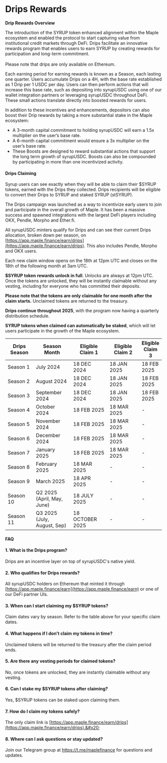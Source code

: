 # Drips Rewards

**Drip Rewards Overview**

The introduction of the SYRUP token enhanced alignment within the Maple ecosystem and enabled the protocol to start capturing value from institutional credit markets through DeFi.  Drips facilitate an innovative rewards program that enables users to earn SYRUP by creating rewards for participation and long-term commitment.\
\
Please note that drips are only available on Ethereum.&#x20;

Each earning period for earning rewards is known as a Season, each lasting one quarter. Users accumulate Drips on a 4H, with the base rate established as 1 Drip per 1 USDC per day. Users can then perform actions that will increase this base rate, such as depositing into syrupUSDC using one of our wallet integration partners or leveraging syrupUSDC throughout DeFi. These small actions translate directly into boosted rewards for users.

In addition to these incentives and enhancements, depositors can also boost their Drip rewards by taking a more substantial stake in the Maple ecosystem:

* A 3-month capital commitment to holding syrupUSDC will earn a 1.5x multiplier on the user’s base rate.
* A 6-month capital commitment would ensure a 3x multiplier on the user’s base rate.
* These Boosts are designed to reward substantial actions that support the long term growth of syrupUSDC. Boosts can also be compounded by participating in more than one incentivized activity.

#### Drips Claiming <a href="#drips-claiming" id="drips-claiming"></a>

Syrup users can  see exactly when they will be able to claim their $SYRUP tokens, earned with the Drips they collected. Drips recipients will be eligible to convert their Drips to SYRUP and staked SYRUP (stSYRUP).

The Drips campaign was launched as a way to incentivize early users to join and participate in the overall growth of Maple. It has been a massive success and spawned integrations with the largest DeFi players including OKX, Pendle, Morpho and Ether.fi.

All syrupUSDC minters qualify for Drips and can see their current Drips allocation, broken down per season, on [https://app.maple.finance/earn/drips](https://app.maple.finance/earn/drips). This also includes Pendle, Morpho and OKX users.

Each new claim window opens on the 18th at 12pm UTC and closes on the 18th of the following month at 3am UTC.&#x20;

**$SYRUP token rewards unlock in full**. Unlocks are always at 12pm UTC. Once the tokens are unlocked, they will be instantly claimable without any vesting, including for everyone who has committed their deposits.&#x20;

**Please note that the tokens are only claimable for one month after the claim starts.**  Unclaimed tokens are returned to the treasury.

**Drips continue throughout 2025**, with the program now having a quarterly distribution schedule.

**SYRUP tokens when claimed can automatically be staked**, which will let users participate in the growth of the Maple ecosystem.

<table><thead><tr><th width="114.688232421875">Drips Season</th><th width="153.873291015625">Season Month</th><th width="160.310791015625">Eligible Claim 1</th><th width="159.9296875">Eligible Claim 2</th><th>Eligible Claim 3</th></tr></thead><tbody><tr><td>Season 1</td><td>July 2024</td><td>18 DEC 2024</td><td>18 JAN 2025</td><td>18 FEB 2025</td></tr><tr><td>Season 2</td><td>August 2024</td><td>18 DEC 2024</td><td>18 JAN 2025</td><td>18 FEB 2025</td></tr><tr><td>Season 3</td><td>September 2024</td><td>18 DEC 2024</td><td>18 JAN 2025</td><td>18 FEB 2025</td></tr><tr><td>Season 4</td><td>October 2024</td><td>18 FEB 2025</td><td>18 MAR 2025</td><td>-</td></tr><tr><td>Season 5</td><td>November 2024</td><td>18 FEB 2025</td><td>18 MAR 2025</td><td>-</td></tr><tr><td>Season 6</td><td>December 2024</td><td>18 FEB 2025</td><td>18 MAR 2025</td><td>-</td></tr><tr><td>Season 7</td><td>January 2025</td><td>18 FEB 2025</td><td>18 MAR 2025</td><td>-</td></tr><tr><td>Season 8</td><td>February 2025</td><td>18 MAR 2025</td><td>-</td><td>-</td></tr><tr><td>Season 9</td><td>March 2025</td><td>18 APR 2025</td><td>-</td><td>-</td></tr><tr><td>Season 10</td><td>Q2 2025 <br>(April, May, June)</td><td>18 JULY 2025</td><td>-</td><td>-</td></tr><tr><td>Season 11</td><td>Q3 2025 <br>(July, August, Sep)</td><td>18 OCTOBER 2025</td><td>-</td><td>-</td></tr></tbody></table>

#### FAQ

#### 1. **What is the Drips program?**

Drips are an incentive layer on top of syrupUSDC's native yield.&#x20;

#### 2. **Who qualifies for Drips rewards?**

All syrupUSDC holders on Ethereum that minted it through [https://app.maple.finance/earn](https://app.maple.finance/earn) or one of our DeFi partner UIs.

#### 3. **When can I start claiming my $SYRUP tokens?**

Claim dates vary by season. Refer to the table above for your specific claim dates.

#### 4. **What happens if I don’t claim my tokens in time?**

Unclaimed tokens will be returned to the treasury after the claim period ends.

#### 5. **Are there any vesting periods for claimed tokens?**

No, once tokens are unlocked, they are instantly claimable without any vesting.

#### 6. **Can I stake my $SYRUP tokens after claiming?**

Yes,  $SYRUP tokens can be staked upon claiming them.&#x20;

#### 7. **How do I claim my tokens safely?**

The only claim link is [https://app.maple.finance/earn/drips](https://app.maple.finance/earn/drips).&#x20;

#### 8. **Where can I ask questions or stay updated?**

Join our Telegram group at https://t.me/maplefinance for questions and updates.

